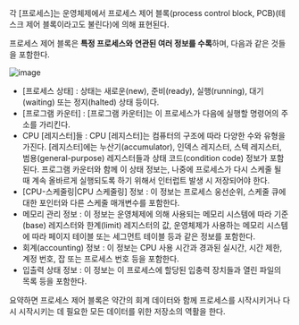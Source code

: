 각 [프로세스]는 운영체제에서 프로세스 제어 블록(process control block, PCB)(테스크 제어 블록이라고도 불린다)에 의해 표현된다.

프로세스 제어 블록은 **특정 프로세스와 연관된 여러 정보를 수록**하며, 다음과 같은 것들을 포함한다.

![image](https://user-images.githubusercontent.com/116250393/211193228-27d78e63-068a-408a-b333-979b96bd10f4.png)

* [프로세스 상태] : 상태는 새로운(new), 준비(ready), 실행(running), 대기(waiting) 또는 정지(halted) 상태 등이다.
* [프로그램 카운터] : [프로그램 카운터]는 이 프로세스가 다음에 실행할 명령어의 주소를 가리킨다.
* CPU [레지스터]들 : CPU [레지스터]는 컴퓨터의 구조에 따라 다양한 수와 유형을 가진다. [레지스터]에는 누산기(accumulator), 인덱스 레지스터, 스텍 레지스터, 범용(general-purpose) 레지스터들과 상태 코드(condition code) 정보가 포함된다. 프로그램 카운터와 함께 이 상태 정보는, 나중에 프로세스가 다시 스케줄 될 때 계속 올바르게 실행되도록 하기 위해서 인터럽트 발생 시 저장되어야 한다. 
* [CPU-스케줄링|CPU 스케줄링] 정보 : 이 정보는 프로세스 웅선순위, 스케줄 큐에 대한 포인터와 다른 스케줄 매개변수를 포함한다.
* 메모리 관리 정보 : 이 정보는 운영체제에 의해 사용되는 메모리 시스템에 따라 기준(base) 레지스터와 한계(limit) 레지스터의 값, 운영체제가 사용하는 메모리 시스템에 따라 페이지 테이블 또는 세그먼트 테이블 등과 같은 정보를 포함한다.
* 회계(accounting) 정보 : 이 정보는 CPU 사용 시간과 경과된 실시간, 시간 제한, 계정 번호, 잡 또는 프로세스 번호 등을 포함한다.
* 입출력 상태 정보 : 이 정보는 이 프로세스에 할당된 입충력 장치들과 열린 파일의 목록 등을 포함한다.

요약하면 프로세스 제어 블록은 약간의 회계 데이터와 함께 프로세스를 시작시키거나 다시 시작시키는 데 필요한 모든 데이터를 위한 저장소의 역활을 한다.
